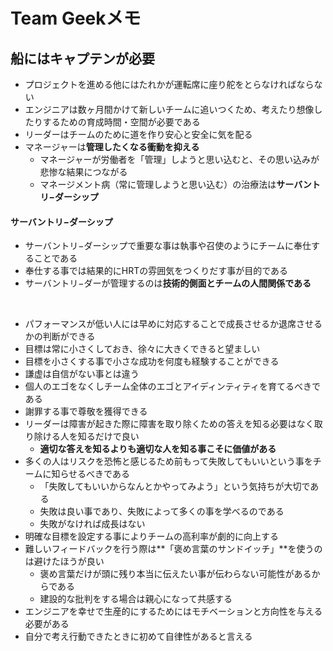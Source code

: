 # Team Geekメモ
## 船にはキャプテンが必要
- プロジェクトを進める他にはたれかが運転席に座り舵をとらなければならない
- エンジニアは数ヶ月間かけて新しいチームに追いつくため、考えたり想像したりするための育成時間・空間が必要である
- リーダーはチームのために道を作り安心と安全に気を配る
- マネージャーは**管理したくなる衝動を抑える**
  - マネージャーが労働者を「管理」しようと思い込むと、その思い込みが悲惨な結果につながる
  - マネージメント病（常に管理しようと思い込む）の治療法は**サーバントリ−ダーシップ**

#### サーバントリ−ダーシップ
- サーバントリ−ダーシップで重要な事は執事や召使のようにチームに奉仕することである
- 奉仕する事では結果的にHRTの雰囲気をつくりだす事が目的である
- サーバントリ−ダーが管理するのは**技術的側面とチームの人間関係である**

<br>

- パフォーマンスが低い人には早めに対応することで成長させるか退席させるかの判断ができる
- 目標は常に小さくしておき、徐々に大きくできると望ましい
- 目標を小さくする事で小さな成功を何度も経験することができる
- 謙虚は自信がない事とは違う
- 個人のエゴをなくしチーム全体のエゴとアイディンティティを育てるべきである
- 謝罪する事で尊敬を獲得できる
- リーダーは障害が起きた際に障害を取り除くための答えを知る必要はなく取り除ける人を知るだけで良い
  - **適切な答えを知るよりも適切な人を知る事こそに価値がある**
- 多くの人はリスクを恐怖と感じるため前もって失敗してもいいという事をチームに知らせるべきである
  - 「失敗してもいいからなんとかやってみよう」という気持ちが大切である
  - 失敗は良い事であり、失敗によって多くの事を学べるのである
  - 失敗がなければ成長はない
- 明確な目標を設定する事によりチームの高利率が劇的に向上する
- 難しいフィードバックを行う際は**「褒め言葉のサンドイッチ」**を使うのは避けたほうが良い
  - 褒め言葉だけが頭に残り本当に伝えたい事が伝わらない可能性があるからである
  - 建設的な批判をする場合は親心になって共感する
- エンジニアを幸せで生産的にするためにはモチベーションと方向性を与える必要がある
- 自分で考え行動できたときに初めて自律性があると言える
